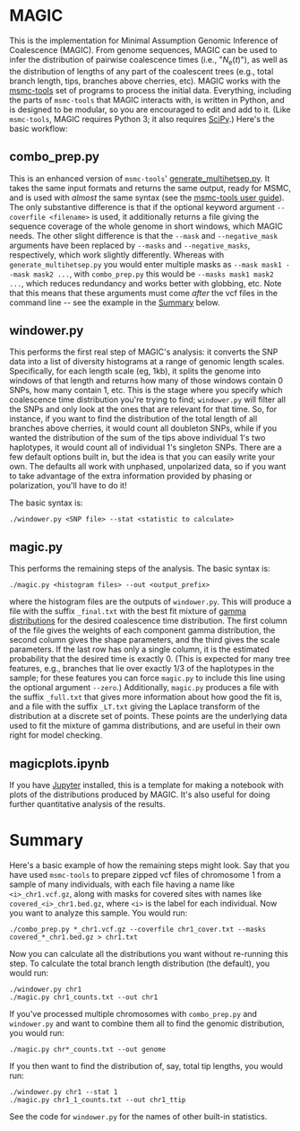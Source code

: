 MAGIC
=======

This is the implementation for Minimal Assumption Genomic Inference of Coalescence (MAGIC).
From genome sequences, MAGIC can be used to infer the distribution of pairwise coalescence times
(i.e., "_N_<sub>e</sub>(_t_)"), as well as the distribution of lengths of any part of the coalescent trees
(e.g., total branch length, tips, branches above cherries, etc).
MAGIC works with the [msmc-tools](http://github.com/stschiff/msmc-tools) set of programs to process the initial data.
Everything, including the parts of `msmc-tools` that MAGIC interacts with, is written
in Python, and is designed to be modular, so you are encouraged to edit and add to it.
(Like `msmc-tools`, MAGIC requires Python 3; it also requires [SciPy](https://www.scipy.org).)
Here's the basic workflow:

## combo\_prep.py

This is an enhanced version of `msmc-tools`' [generate\_multihetsep.py](https://github.com/stschiff/msmc-tools/blob/master/generate_multihetsep.py).
It takes the same input formats and returns the same output, ready for MSMC,
and is used with *almost* the same syntax (see the [msmc-tools user guide](https://github.com/stschiff/msmc-tools/blob/master/README.md)).
The only substantive difference is that if the optional keyword argument `--coverfile <filename>` is used,
it additionally returns a file giving the sequence coverage of the whole genome in short windows,
which MAGIC needs.
The other slight difference is that the `--mask` and `--negative_mask` arguments have been replaced
by `--masks` and `--negative_masks`, respectively, which work slightly differently.
Whereas with `generate_multihetsep.py` you would enter multiple masks as `--mask mask1 --mask mask2 ...`,
with `combo_prep.py` this would be `--masks mask1 mask2 ...`, which reduces redundancy and works better with globbing, etc.
Note that this means that these arguments must come *after* the vcf files in the command line -- see the example in the [Summary](#summary) below.

## windower.py

This performs the first real step of MAGIC's analysis: it converts the SNP data into a list of
diversity histograms at a range of genomic length scales. 
Specifically, for each length scale (eg, 1kb), it splits the genome into windows of that length
and returns how many of those windows contain 0 SNPs, how many contain 1, etc.
This is the stage where you specify which coalescence time distribution you're trying to find;
`windower.py` will filter all the SNPs and only look at the ones that are relevant for that time.
So, for instance, if you want to find the distribution of the total length of all branches above cherries,
it would count all doubleton SNPs, while if you wanted the distribution of the sum of the tips above 
individual 1's two haplotypes, it would count all of individual 1's singleton SNPs.
There are a few default options built in, but the idea is that you can easily write your own.
The defaults all work with unphased, unpolarized data, so if you want to take advantage of the 
extra information provided by phasing or polarization, you'll have to do it!

The basic syntax is:

	./windower.py <SNP file> --stat <statistic to calculate>

## magic.py

This performs the remaining steps of the analysis. The basic syntax is:

	./magic.py <histogram files> --out <output_prefix>
	
where the histogram files are the outputs of `windower.py`. 
This will produce a file with the suffix `_final.txt` with the best fit
mixture of [gamma distributions](https://en.wikipedia.org/wiki/Gamma_distribution)
for the desired coalescence time distribution. The first column of the file gives
the weights of each component gamma distribution, the second column gives the shape
parameters, and the third gives the scale parameters. 
If the last row has only a single column, it is the estimated probability that the 
desired time is exactly 0. 
(This is expected for many tree features, e.g.,
branches that lie over exactly 1/3 of the haplotypes in the sample; 
for these features you can force `magic.py` to include this line using the optional argument `--zero`.)
Additionally, `magic.py` produces a file with the suffix `_full.txt` that gives more information
about how good the fit is, and a file with the suffix `_LT.txt`
giving the Laplace transform of the distribution at a discrete set of points.
These points are the underlying data used to fit the mixture of gamma distributions, 
and are useful in their own right for model checking.

## magicplots.ipynb

If you have [Jupyter](http://jupyter.org/) installed, this is a template for making a notebook
with plots of the distributions produced by MAGIC. 
It's also useful for doing further quantitative analysis of the results.

# Summary

Here's a basic example of how the remaining steps might look. 
Say that you have used `msmc-tools` to prepare zipped vcf files of chromosome 1 from a sample of many individuals,
with each file having a name like `<i>_chr1.vcf.gz`, 
along with masks for covered sites with names like `covered_<i>_chr1.bed.gz`,
where `<i>` is the label for each individual.
Now you want to analyze this sample.
You would run:

	./combo_prep.py *_chr1.vcf.gz --coverfile chr1_cover.txt --masks covered_*_chr1.bed.gz > chr1.txt
	
Now you can calculate all the distributions you want without re-running this step.
To calculate the total branch length distribution (the default), you would run:

	./windower.py chr1
	./magic.py chr1_counts.txt --out chr1
	
If you've processed multiple chromosomes with `combo_prep.py` and `windower.py` and want to 
combine them all to find the genomic distribution, you would run:

	./magic.py chr*_counts.txt --out genome
	
If you then want to find the distribution of, say, total tip lengths, you would run:

	./windower.py chr1 --stat 1
	./magic.py chr1_1_counts.txt --out chr1_ttip
	
See the code for `windower.py` for the names of other built-in statistics.


	